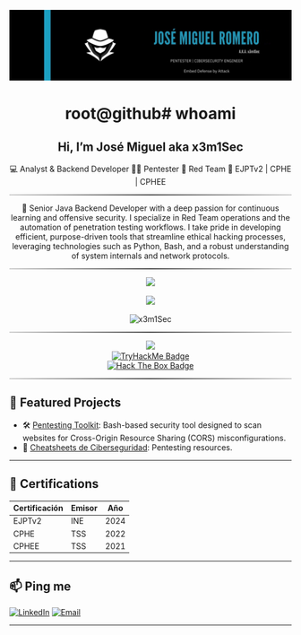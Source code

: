 ![Mi Banner](./banner.png)

<div align="center">
  <h1>root@github# whoami </h1>
</div>

<div align="center">
  <h2>Hi, I’m José Miguel aka x3m1Sec</h2>
  <p>💻 Analyst & Backend Developer 👨‍💻 Pentester  🔴 Red Team  📜 EJPTv2 | CPHE | CPHEE</p> 
</div>

<hr style="border: none; height: 2px; background: linear-gradient(to right, #ccc, #444, #ccc);" />

<div align="center">
  <p>💬 Senior Java Backend Developer with a deep passion for continuous learning and offensive security. I specialize in Red Team operations and the automation of penetration testing workflows. I take pride in developing efficient, purpose-driven tools that streamline ethical hacking processes, leveraging technologies such as Python, Bash, and a robust understanding of system internals and network protocols.</p>
</div>

<hr style="border: none; height: 2px; background: linear-gradient(to right, #ccc, #444, #ccc);" />

<div align="center">
  <img src="https://readme-typing-svg.herokuapp.com?font=Fira+Code&weight=700&size=25&pause=10000000&color=adabab&center=true&vCenter=true&width=435&lines=%3C+My+Skills+%3E" />
</div>

<p align="center">
  <a href="https://skillicons.dev">
    <img src="https://skillicons.dev/icons?i=linux,windows,kali,arch,java,spring,bash,powershell,py,docker,latex,vim,vscode" />
  </a>
</p>

<p align="center">
  <img src="https://github-readme-stats.vercel.app/api/top-langs?username=x3m1Sec&show_icons=true&locale=en&layout=compact&theme=github_dark" alt="x3m1Sec" />
</p>

<hr style="border: none; height: 2px; background: linear-gradient(to right, #ccc, #444, #ccc);" />

<div align="center">
  <img src="https://readme-typing-svg.herokuapp.com?font=Fira+Code&weight=700&size=25&pause=10000000&color=adabab&center=true&vCenter=true&width=435&lines=%3C+CTF+Profiles+%3E" />
</div>

<div align="center">
  <a href="https://tryhackme.com/p/x3m1Sec" title="TryHackMe Profile">
    <img src="https://tryhackme-badges.s3.amazonaws.com/x3m1Sec.png" alt="TryHackMe Badge" width="260" height="70" style="max-width: 100%; height: auto;" />
  </a>
  <br />
  <a href="https://app.hackthebox.com/profile/1239916" title="Hack The Box Profile">
    <img src="http://www.hackthebox.eu/badge/image/1239916" alt="Hack The Box Badge" width="260" height="70" style="max-width: 100%; height: auto;" />
  </a>
</div>

<hr style="border: none; height: 2px; background: linear-gradient(to right, #ccc, #444, #ccc);" />

## 🚀 Featured Projects

- 🛠️ [Pentesting Toolkit](https://github.com/x3m1Sec/crossfire): Bash-based security tool designed to scan websites for Cross-Origin Resource Sharing (CORS) misconfigurations.
- 📖 [Cheatsheets de Ciberseguridad](https://x3m1sec.gitbook.io/notes): Pentesting resources.

---

## 🏅 Certifications

| Certificación        | Emisor         | Año  |
|----------------------|----------------|------|
| EJPTv2               | INE            | 2024 |
| CPHE                 | TSS            | 2022 |
| CPHEE                | TSS            | 2021 |

---

## 📫 Ping me

[![LinkedIn](https://img.shields.io/badge/LinkedIn-0077B5?style=flat&logo=linkedin&logoColor=white)](https://www.linkedin.com/in/jose-miguel-romero-flores)
[![Email](https://img.shields.io/badge/Email-D14836?style=flat&logo=gmail&logoColor=white)](mailto:jmromerofl@protonmail.com)

---
